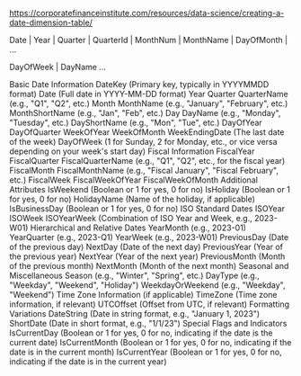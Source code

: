 
https://corporatefinanceinstitute.com/resources/data-science/creating-a-date-dimension-table/

Date | Year | Quarter | QuarterId | MonthNum | MonthName | DayOfMonth | ...

DayOfWeek | DayName ... 


Basic Date Information
DateKey (Primary key, typically in YYYYMMDD format)
Date (Full date in YYYY-MM-DD format)
Year
Quarter
QuarterName (e.g., "Q1", "Q2", etc.)
Month
MonthName (e.g., "January", "February", etc.)
MonthShortName (e.g., "Jan", "Feb", etc.)
Day
DayName (e.g., "Monday", "Tuesday", etc.)
DayShortName (e.g., "Mon", "Tue", etc.)
DayOfYear
DayOfQuarter
WeekOfYear
WeekOfMonth
WeekEndingDate (The last date of the week)
DayOfWeek (1 for Sunday, 2 for Monday, etc., or vice versa depending on your week's start day)
Fiscal Information
FiscalYear
FiscalQuarter
FiscalQuarterName (e.g., "Q1", "Q2", etc., for the fiscal year)
FiscalMonth
FiscalMonthName (e.g., "Fiscal January", "Fiscal February", etc.)
FiscalWeek
FiscalWeekOfYear
FiscalWeekOfMonth
Additional Attributes
IsWeekend (Boolean or 1 for yes, 0 for no)
IsHoliday (Boolean or 1 for yes, 0 for no)
HolidayName (Name of the holiday, if applicable)
IsBusinessDay (Boolean or 1 for yes, 0 for no)
ISO Standard Dates
ISOYear
ISOWeek
ISOYearWeek (Combination of ISO Year and Week, e.g., 2023-W01)
Hierarchical and Relative Dates
YearMonth (e.g., 2023-01)
YearQuarter (e.g., 2023-Q1)
YearWeek (e.g., 2023-W01)
PreviousDay (Date of the previous day)
NextDay (Date of the next day)
PreviousYear (Year of the previous year)
NextYear (Year of the next year)
PreviousMonth (Month of the previous month)
NextMonth (Month of the next month)
Seasonal and Miscellaneous
Season (e.g., "Winter", "Spring", etc.)
DayType (e.g., "Weekday", "Weekend", "Holiday")
WeekdayOrWeekend (e.g., "Weekday", "Weekend")
Time Zone Information (if applicable)
TimeZone (Time zone information, if relevant)
UTCOffset (Offset from UTC, if relevant)
Formatting Variations
DateString (Date in string format, e.g., "January 1, 2023")
ShortDate (Date in short format, e.g., "1/1/23")
Special Flags and Indicators
IsCurrentDay (Boolean or 1 for yes, 0 for no, indicating if the date is the current date)
IsCurrentMonth (Boolean or 1 for yes, 0 for no, indicating if the date is in the current month)
IsCurrentYear (Boolean or 1 for yes, 0 for no, indicating if the date is in the current year)
